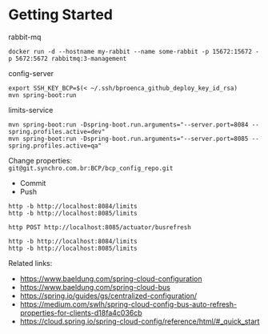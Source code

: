 # Getting Started


rabbit-mq
```
docker run -d --hostname my-rabbit --name some-rabbit -p 15672:15672 -p 5672:5672 rabbitmq:3-management
```

config-server
```
export SSH_KEY_BCP=$(< ~/.ssh/bproenca_github_deploy_key_id_rsa)
mvn spring-boot:run
```

limits-service
```
mvn spring-boot:run -Dspring-boot.run.arguments="--server.port=8084 --spring.profiles.active=dev"
mvn spring-boot:run -Dspring-boot.run.arguments="--server.port=8085 --spring.profiles.active=qa"
```

Change properties:  
`git@git.synchro.com.br:BCP/bcp_config_repo.git`
* Commit
* Push
```
http -b http://localhost:8084/limits
http -b http://localhost:8085/limits

http POST http://localhost:8085/actuator/busrefresh

http -b http://localhost:8084/limits
http -b http://localhost:8085/limits
 ```

 Related links:
 * https://www.baeldung.com/spring-cloud-configuration
 * https://www.baeldung.com/spring-cloud-bus
 * https://spring.io/guides/gs/centralized-configuration/
 * https://medium.com/swlh/spring-cloud-config-bus-auto-refresh-properties-for-clients-d18fa4c036cb
 * https://cloud.spring.io/spring-cloud-config/reference/html/#_quick_start